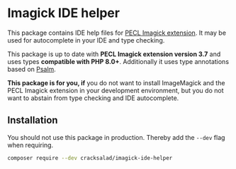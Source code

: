# Imagick IDE helper

This package contains IDE help files for [PECL Imagick extension](https://pecl.php.net/package/imagick). It may be used for autocomplete in your IDE and type checking. 

This package is up to date with **PECL Imagick extension version 3.7** and uses types **compatible with PHP 8.0+**. Additionally it uses type annotations based on [Psalm](https://psalm.dev/).

**This package is for you, if** you do not want to install ImageMagick and the PECL Imagick extension in your development environment, but you do not want to abstain from type checking and IDE autocomplete.

## Installation

You should not use this package in production. Thereby add the `--dev` flag when requiring.

```bash
composer require --dev cracksalad/imagick-ide-helper
```
